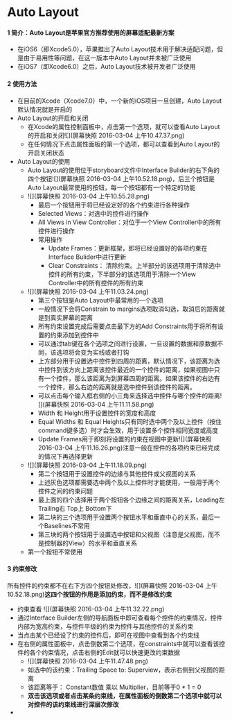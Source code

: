 #  Auto Layout
#### 1 简介：Auto Layout是苹果官方推荐使用的屏幕适配最新方案
- 在iOS6（即Xcode5.0），苹果推出了Auto Layout技术用于解决适配问题，但是由于易用性等问题，在这一版本中Auto Layout并未被广泛使用
- 在iOS7（即Xcode6.0）之后，Auto Layout技术被开发者广泛使用

#### 2 使用方法
- 在目前的Xcode（Xcode7.0）中，一个新的iOS项目一旦创建，Auto Layout默认情况就是开启的
- Auto Layout的开启和关闭
  - 在Xcode的属性控制面板中，点击第一个选项，就可以查看Auto Layout的开启和关闭![](屏幕快照 2016-03-04 上午10.47.37.png)
  - 在任何情况下点击属性面板的第一个选项，都可以查看到Auto Layout的开启关闭状态
- Auto Layout的使用
  - Auto Layout的使用位于storyboard文件中Interface Bulider的右下角的四个按钮![](屏幕快照 2016-03-04 上午10.52.18.png)，后三个按钮是Auto Layout最常使用的按钮，每一个按钮都有一个特定的功能
  - ![](屏幕快照 2016-03-04 上午10.55.28.png)
    - 最后一个按钮用于将已经设定好的各个约束进行各种操作
    - Selected Views：对选中的控件进行操作
    - All Views in View Controller：对位于一个View Controller中的所有控件进行操作
    - 常用操作
      - Update Frames：更新框架，即将已经设置好的各项约束在Interface Bulider中进行更新
      - Clear Constraints： 清除约束。上半部分的该选项用于清除选中控件的所有约束，下半部分的该选项用于清除一个View Controller中的所有控件的所有约束
  - ![](屏幕快照 2016-03-04 上午11.03.24.png)
    - 第三个按钮是Auto Layout中最常用的一个选项
    - 一般情况下会将Constrain to margins选项取消勾选，取消后的距离就是到真实屏幕的距离
    - 所有约束设置完成后需要点击最下方的Add Constraints用于将所有设置的约束添加到控件中
    - 可以通过tab键在各个选项之间进行设置，一旦设置的数据和原数据不同，该选项将会变为实线或者打钩
    - 上方部分用于设置选中控件到四周的距离，默认情况下，该距离为选中控件到该方向上距离该控件最近的一个控件的距离，如果视图中只有一个控件，那么该距离为到屏幕四周的距离。如果该控件的右边有一个控件，那么右边的距离就是选中控件到该控件的距离。
    - 可以点击每个输入框右侧的小三角来选择选中控件与哪个控件的距离![](屏幕快照 2016-03-04 上午11.11.58.png)
    - Width 和 Height用于设置控件的宽度和高度
    - Equal Widths 和 Equal Heights只有同时选中两个及以上控件（按住command键多选）时才会生效，用于设置多个控件相同宽度或高度
    - Update Frames用于即刻将设置的约束在视图中更新![](屏幕快照 2016-03-04 上午11.16.26.png)注意一般在控件的各项约束已经完成的情况下再选择更新
  - ![](屏幕快照 2016-03-04 上午11.18.09.png)
    - 第二个按钮用于设置控件的边缘与其他控件或父视图的关系
    - 上述灰色选项都需要选中两个及以上控件时才能使用，一般用于两个控件之间的约束问题
    - 最上面的四个选择用于两个按钮各个边缘之间的距离关系，Leading左 Trailing右 Top上 Bottom下
    - 第二块的三个选项用于设置两个按钮水平和垂直中心的关系，最后一个Baselines不常用
    - 第三块的两个按钮用于设置选中按钮和父视图（注意是父视图，而不是控制器的View）的水平和垂直关系
  - 第一个按钮不常使用
 
#### 3 约束修改
所有控件的约束都不在右下方四个按钮处修改，![](屏幕快照 2016-03-04 上午10.52.18.png)**这四个按钮的作用是添加约束，而不是修改约束**
- 约束查看
 ![](屏幕快照 2016-03-04 上午11.32.22.png)
 - 通过Interface Builder左侧的导航面板中即可查看每个控件的约束情况，控件内部为宽高约束，与控件平级的约束为控件与其他控件的关系约束
 - 当点击某个已经设了约束的控件后，即可在视图中查看到各个约束线
 - 在右侧的属性面板中，点击倒数第二个选项，在constraints中就可以查看该控件的各个约束情况，点击右侧的Edit就可以快速更改约束数据
    - ![](屏幕快照 2016-03-04 上午11.47.48.png)
    - 如选中的该约束：Trailing Space to: Superview，表示右侧到父视图的距离
    - 该距离等于： Constant数值 乘以 Multiplier，目前等于0 * 1 = 0
    - **双击该选项或者点击某条约束线，在属性面板的倒数第二个选项中就可以对控件的该约束线进行深层次修改**
 - 


